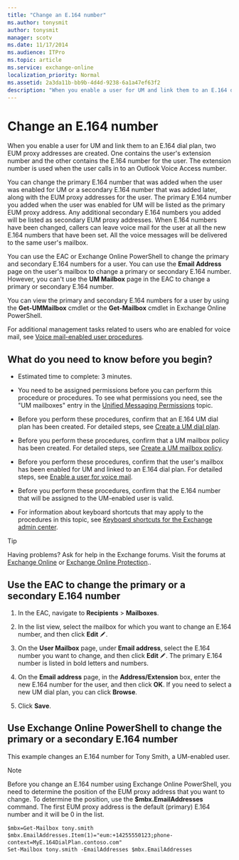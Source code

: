 ```yaml
---
title: "Change an E.164 number"
ms.author: tonysmit
author: tonysmit
manager: scotv
ms.date: 11/17/2014
ms.audience: ITPro
ms.topic: article
ms.service: exchange-online
localization_priority: Normal
ms.assetid: 2a3da11b-bb9b-4d4d-9238-6a1a47ef63f2
description: "When you enable a user for UM and link them to an E.164 dial plan, two EUM proxy addresses are created. One contains the user's extension number and the other contains the E.164 number for the user. The extension number is used when the user calls in to an Outlook Voice Access number."
---
```


# Change an E.164 number

When you enable a user for UM and link them to an E.164 dial plan, two EUM proxy addresses are created. One contains the user's extension number and the other contains the E.164 number for the user. The extension number is used when the user calls in to an Outlook Voice Access number.

You can change the primary E.164 number that was added when the user was enabled for UM or a secondary E.164 number that was added later, along with the EUM proxy addresses for the user. The primary E.164 number you added when the user was enabled for UM will be listed as the primary EUM proxy address. Any additional secondary E.164 numbers you added will be listed as secondary EUM proxy addresses. When E.164 numbers have been changed, callers can leave voice mail for the user at all the new E.164 numbers that have been set. All the voice messages will be delivered to the same user's mailbox.

You can use the EAC or Exchange Online PowerShell to change the primary and secondary E.164 numbers for a user. You can use the **Email Address** page on the user's mailbox to change a primary or secondary E.164 number. However, you can't use the **UM Mailbox** page in the EAC to change a primary or secondary E.164 number.

You can view the primary and secondary E.164 numbers for a user by using the **Get-UMMailbox** cmdlet or the **Get-Mailbox** cmdlet in Exchange Online PowerShell.

For additional management tasks related to users who are enabled for voice mail, see [Voice mail-enabled user procedures](voice-mail-enabled-user-procedures.md).

## What do you need to know before you begin?

- Estimated time to complete: 3 minutes.

- You need to be assigned permissions before you can perform this procedure or procedures. To see what permissions you need, see the "UM mailboxes" entry in the [Unified Messaging Permissions](https://technet.microsoft.com/library/d326c3bc-8f33-434a-bf02-a83cc26a5498.aspx) topic.

- Before you perform these procedures, confirm that an E.164 UM dial plan has been created. For detailed steps, see [Create a UM dial plan](../../voice-mail-unified-messaging/connect-voice-mail-system/create-um-dial-plan.md).

- Before you perform these procedures, confirm that a UM mailbox policy has been created. For detailed steps, see [Create a UM mailbox policy](create-um-mailbox-policy.md).

- Before you perform these procedures, confirm that the user's mailbox has been enabled for UM and linked to an E.164 dial plan. For detailed steps, see [Enable a user for voice mail](enable-a-user-for-voice-mail.md).

- Before you perform these procedures, confirm that the E.164 number that will be assigned to the UM-enabled user is valid.

- For information about keyboard shortcuts that may apply to the procedures in this topic, see [Keyboard shortcuts for the Exchange admin center](../../accessibility/keyboard-shortcuts-in-admin-center.md).

> [!TIP]
> Having problems? Ask for help in the Exchange forums. Visit the forums at [Exchange Online](https://go.microsoft.com/fwlink/p/?linkId=267542) or [Exchange Online Protection](https://go.microsoft.com/fwlink/p/?linkId=285351)..

## Use the EAC to change the primary or a secondary E.164 number

1. In the EAC, navigate to **Recipients** \> **Mailboxes**.

2. In the list view, select the mailbox for which you want to change an E.164 number, and then click **Edit** ![Edit icon](../../media/ITPro_EAC_EditIcon.gif).

3. On the **User Mailbox** page, under **Email address**, select the E.164 number you want to change, and then click **Edit** ![Edit icon](../../media/ITPro_EAC_EditIcon.gif). The primary E.164 number is listed in bold letters and numbers.

4. On the **Email address** page, in the **Address/Extension** box, enter the new E.164 number for the user, and then click **OK**. If you need to select a new UM dial plan, you can click **Browse**.

5. Click **Save**.

## Use Exchange Online PowerShell to change the primary or a secondary E.164 number

This example changes an E.164 number for Tony Smith, a UM-enabled user.

> [!NOTE]
> Before you change an E.164 number using Exchange Online PowerShell, you need to determine the position of the EUM proxy address that you want to change. To determine the position, use the **$mbx.EmailAddresses** command. The first EUM proxy address is the default (primary) E.164 number and it will be 0 in the list.

```
$mbx=Get-Mailbox tony.smith
$mbx.EmailAddresses.Item(1)="eum:+14255550123;phone-context=MyE.164DialPlan.contoso.com"
Set-Mailbox tony.smith -EmailAddresses $mbx.EmailAddresses
```


